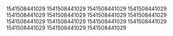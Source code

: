 1541508441029
1541508441029
1541508441029
1541508441029
1541508441029
1541508441029
1541508441029
1541508441029
1541508441029
1541508441029
1541508441029
1541508441029
1541508441029
1541508441029
1541508441029